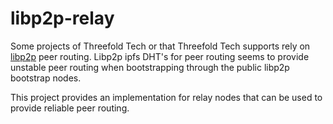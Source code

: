 # libp2p-relay

Some projects of Threefold Tech or that Threefold Tech supports rely on [libp2p](https://libp2p.io) peer routing.
Libp2p ipfs DHT's for peer routing seems to provide unstable peer routing when bootstrapping through the public libp2p bootstrap nodes.

This project provides an implementation for relay nodes that can be used to provide reliable peer routing.
